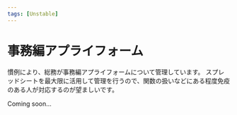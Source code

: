```yaml
---
tags: [Unstable]
---
```


# 事務編アプライフォーム

慣例により、総務が事務編アプライフォームについて管理しています。
スプレッドシートを最大限に活用して管理を行うので、関数の扱いなどにある程度免疫のある人が対応するのが望ましいです。


Coming soon...


